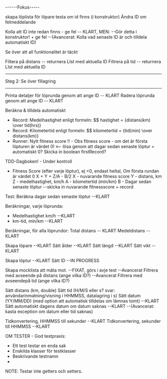 


------Fokus-----

skapa löplista för löpare
testa om id finns (i konstruktor)
Ändra ID om felmeddelande


Kolla att ID inte redan finns - ge fel -- KLART, MEN: --Gör detta i konstruktor! + ge fel
--(Avancerat: Kolla vad senaste ID är och tilldela automatiskt ID)

Se över att all funktionalitet är täckt

Filtera på distans -- returnera LIst<String> med aktuella ID
Filtrera på tid -- returnera LIst<String> med aktuella ID


---
Steg 2: Se över fillagring


---------------


Printa detaljer för löprunda genom att ange ID -- KLART
Radera löprunda genom att ange ID -- KLART


Beräkna & tilldela automatiskt

- Record: Medelhastighet enligt formeln: $$ hastighet = {distans(km) \over tid(hrs)} 
- Record: Kilometertid enligt formeln: $$ kilometertid = {tid(min) \over distans(km)}
- Runner: Nytt fitness score
!! - Obs fitness score - om det är första löpturen är värdet 0! <-- lösa genom att dagar sedan senaste löptur = automatiskt 0? Skicka in boolean firstRecord?


TDD-Dagboken! - Under kontroll
- Fitness Score (efter varje löptur), ej <0, endast heltal, Om första rundan är värdet 0
X + Y + Z/A - B/2
X - nuvarande fitness score
Y - distans, km
Z - medelhastighet, km/h
A - kilometertid (min/km)
B - Dagar sedan senaste löptur
 --skicka in nuvarande fitnessscore + record


Test: Beräkna dagar sedan senaste löptur --KLART

Beräkningar, varje löprunda: 
- Medelhastighet km/h --KLART
- km-tid, min/km --KLART

Beräkningar, för alla löprundor:
Total distans -- KLART
Medeldistans -- KLART


Skapa löpare --KLART
Sätt ålder --KLART
Sätt längd --KLART
Sätt vikt --KLART


Skapa löptur --KLART
Sätt ID --IN PROGRESS


Skapa mocklista att mäta mot. --FIXAT, görs i avje test
--Avancerat Filtrera med avseende på distans (ange vilka ID?)
--Avancerat  Filtrera med avseendepå tid (ange vilka ID?)


Sätt distans (km, double)
Sätt tid (H/M/S eller s? svar: användarinmatning/visning i HHMMSS, datalagring i s)
Sätt datum (YY/MM/DD) (med option att automatisk tilldelas om lämnas tomt) --KLART
Sätt automatiskt dagens datum om datum saknas --KLART
--(Avancerat: kasta exception om datum eller tid saknas)

Tidkonvertering, HHMMSS till sekunder --KLART
Tidkonvertering, sekunder till HHMMSS --KLART




OM TESTER - 
God testpraxis: 
- Ett test testar en enda sak
- Enskilda klasser för testklasser
- Beskrivande testnamn
- 



NOTE: Testar inte getters och setters.


